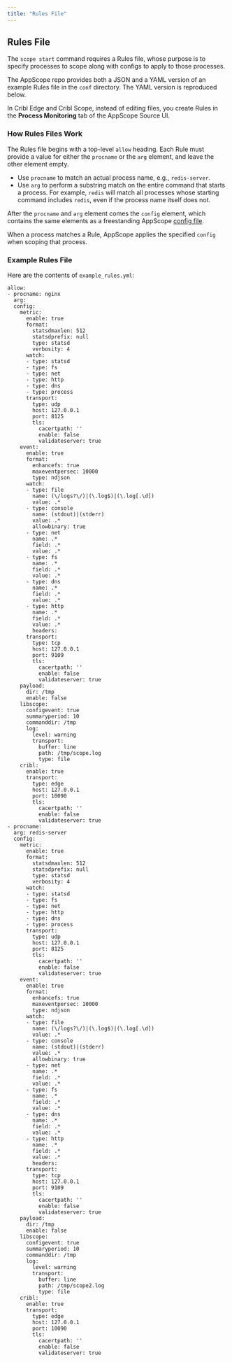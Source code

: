```yaml
---
title: "Rules File"
---
```


## Rules File

The `scope start` command requires a Rules file, whose purpose is to specify processes to scope along with configs to apply to those processes.

The AppScope repo provides both a JSON and a YAML version of an example Rules file in the `conf` directory. The YAML version is reproduced below.

In Cribl Edge and Cribl Scope, instead of editing files, you create Rules in the **Process Monitoring** tab of the AppScope Source UI.

### How Rules Files Work

The Rules file begins with a top-level `allow` heading. Each Rule must provide a value for either the `procname` or the `arg` element, and leave the other element empty.

- Use `procname` to match an actual process name, e.g., `redis-server`.
- Use `arg` to perform a substring match on the entire command that starts a process. For example, `redis` will match all processes whose starting command includes `redis`, even if the process name itself does not.

After the `procname` and `arg` element comes the `config` element, which contains the same elements as a freestanding AppScope [config file](config-file). 

When a process matches a Rule, AppScope applies the specified `config` when scoping that process.

### Example Rules File

Here are the contents of `example_rules.yml`:

```
allow:
- procname: nginx
  arg:
  config:
    metric:
      enable: true
      format:
        statsdmaxlen: 512
        statsdprefix: null
        type: statsd
        verbosity: 4
      watch:
      - type: statsd
      - type: fs
      - type: net
      - type: http
      - type: dns
      - type: process
      transport:
        type: udp
        host: 127.0.0.1
        port: 8125
        tls:
          cacertpath: ''
          enable: false
          validateserver: true
    event:
      enable: true
      format:
        enhancefs: true
        maxeventpersec: 10000
        type: ndjson
      watch:
      - type: file
        name: (\/logs?\/)|(\.log$)|(\.log[.\d])
        value: .*
      - type: console
        name: (stdout)|(stderr)
        value: .*
        allowbinary: true
      - type: net
        name: .*
        field: .*
        value: .*
      - type: fs
        name: .*
        field: .*
        value: .*
      - type: dns
        name: .*
        field: .*
        value: .*
      - type: http
        name: .*
        field: .*
        value: .*
        headers:
      transport:
        type: tcp
        host: 127.0.0.1
        port: 9109
        tls:
          cacertpath: ''
          enable: false
          validateserver: true
    payload:
      dir: /tmp
      enable: false
    libscope:
      configevent: true
      summaryperiod: 10
      commanddir: /tmp
      log:
        level: warning
        transport:
          buffer: line
          path: /tmp/scope.log
          type: file
    cribl:
      enable: true
      transport:
        type: edge
        host: 127.0.0.1
        port: 10090
        tls:
          cacertpath: ''
          enable: false
          validateserver: true
- procname:
  arg: redis-server
  config:
    metric:
      enable: true
      format:
        statsdmaxlen: 512
        statsdprefix: null
        type: statsd
        verbosity: 4
      watch:
      - type: statsd
      - type: fs
      - type: net
      - type: http
      - type: dns
      - type: process
      transport:
        type: udp
        host: 127.0.0.1
        port: 8125
        tls:
          cacertpath: ''
          enable: false
          validateserver: true
    event:
      enable: true
      format:
        enhancefs: true
        maxeventpersec: 10000
        type: ndjson
      watch:
      - type: file
        name: (\/logs?\/)|(\.log$)|(\.log[.\d])
        value: .*
      - type: console
        name: (stdout)|(stderr)
        value: .*
        allowbinary: true
      - type: net
        name: .*
        field: .*
        value: .*
      - type: fs
        name: .*
        field: .*
        value: .*
      - type: dns
        name: .*
        field: .*
        value: .*
      - type: http
        name: .*
        field: .*
        value: .*
        headers:
      transport:
        type: tcp
        host: 127.0.0.1
        port: 9109
        tls:
          cacertpath: ''
          enable: false
          validateserver: true
    payload:
      dir: /tmp
      enable: false
    libscope:
      configevent: true
      summaryperiod: 10
      commanddir: /tmp
      log:
        level: warning
        transport:
          buffer: line
          path: /tmp/scope2.log
          type: file
    cribl:
      enable: true
      transport:
        type: edge
        host: 127.0.0.1
        port: 10090
        tls:
          cacertpath: ''
          enable: false
          validateserver: true
```

